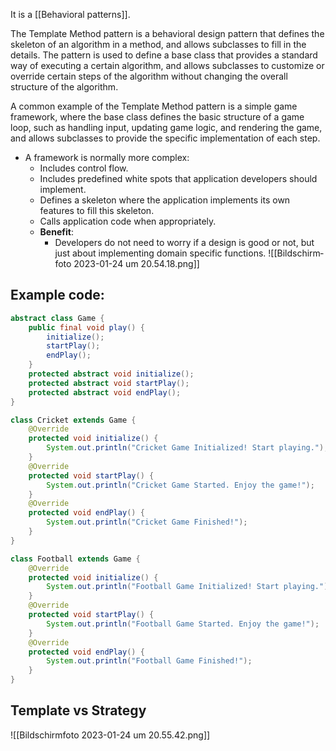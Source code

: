 It is a [[Behavioral patterns]].

The Template Method pattern is a behavioral design pattern that defines the skeleton of an algorithm in a method, and allows subclasses to fill in the details. The pattern is used to define a base class that provides a standard way of executing a certain algorithm, and allows subclasses to customize or override certain steps of the algorithm without changing the overall structure of the algorithm.

A common example of the Template Method pattern is a simple game framework, where the base class defines the basic structure of a game loop, such as handling input, updating game logic, and rendering the game, and allows subclasses to provide the specific implementation of each step.

- A framework is normally more complex:
	- Includes control flow.
	- Includes predefined white spots that application developers should implement.
	- Defines a skeleton where the application implements its own features to fill this skeleton.
	- Calls application code when appropriately.
	- **Benefit**: 
		- Developers do not need to worry if a design is good or not, but just about implementing domain specific functions.
	![[Bildschirm­foto 2023-01-24 um 20.54.18.png]]


## Example code:
```java
abstract class Game {
    public final void play() {
        initialize();
        startPlay();
        endPlay();
    }
    protected abstract void initialize();
    protected abstract void startPlay();
    protected abstract void endPlay();
}

class Cricket extends Game {
    @Override
    protected void initialize() {
        System.out.println("Cricket Game Initialized! Start playing.");
    }
    @Override
    protected void startPlay() {
        System.out.println("Cricket Game Started. Enjoy the game!");
    }
    @Override
    protected void endPlay() {
        System.out.println("Cricket Game Finished!");
    }
}

class Football extends Game {
    @Override
    protected void initialize() {
        System.out.println("Football Game Initialized! Start playing.");
    }
    @Override
    protected void startPlay() {
        System.out.println("Football Game Started. Enjoy the game!");
    }
    @Override
    protected void endPlay() {
        System.out.println("Football Game Finished!");
    }
}
```


## Template vs Strategy

![[Bildschirm­foto 2023-01-24 um 20.55.42.png]]